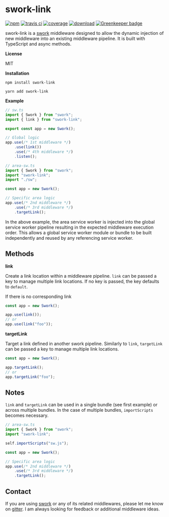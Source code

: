 # swork-link

[![npm](https://img.shields.io/npm/v/swork-link)](https://www.npmjs.com/package/swork-link) [![travis ci](https://travis-ci.org/justin-lee-collins/swork-link.svg?branch=master)](https://travis-ci.org/justin-lee-collins/swork-link.svg?branch=master) [![coverage](https://img.shields.io/coveralls/github/justin-lee-collins/swork-link)](https://img.shields.io/coveralls/github/justin-lee-collins/swork-link) [![download](https://img.shields.io/npm/dw/swork-link)](https://img.shields.io/npm/dw/swork-link) [![Greenkeeper badge](https://badges.greenkeeper.io/justin-lee-collins/swork-link.svg)](https://greenkeeper.io/)

swork-link is a [swork](https://www.npmjs.com/package/swork) middleware designed to allow the dynamic injection of new middleware into an existing middleware pipeline. It is built with TypeScript and async methods.

**License**

MIT

**Installation**

`npm install swork-link`

`yarn add swork-link`

**Example**

```ts
// sw.ts
import { Swork } from "swork";
import { link } from "swork-link";

export const app = new Swork();

// Global logic  
app.use(/* 1st middleware */)
    .use(link())
    .use(/* 4th middleware */)
    .listen();
```

```ts
// area-sw.ts
import { Swork } from "swork";
import "swork-link";
import "./sw";

const app = new Swork();

// Specific area logic
app.use(/* 2nd middleware */)
    .use(/* 3rd middleware */)
    .targetLink();
```

In the above example, the area service worker is injected into the global service worker pipeline resulting in the expected middleware execution order. This allows a global service worker module or bundle to be built independently and reused by any referencing service worker.

## Methods

**link** 

Create a link location within a middleware pipeline. `link` can be passed a key to manage multiple link locations. If no key is passed, the key defaults to `default`.

If there is no corresponding link 

```ts
const app = new Swork();

app.use(link());
// or
app.use(link("foo"));
```

**targetLink**

Target a link defined in another swork pipeline. Similarly to `link`, `targetLink` can be passed a key to manage multiple link locations.

```ts
const app = new Swork();

app.targetLink();
// or
app.targetLink("foo");
```

## Notes

`link` and `targetLink` can be used in a single bundle (see first example) or across multiple bundles. In the case of multiple bundles, `importScripts` becomes necessary.

```ts
// area-sw.ts
import { Swork } from "swork";
import "swork-link";

self.importScripts("sw.js");

const app = new Swork();

// Specific area logic
app.use(/* 2nd middleware */)
    .use(/* 3rd middleware */)
    .targetLink();
```

## Contact

If you are using [swork](https://www.npmjs.com/package/swork) or any of its related middlewares, please let me know on [gitter](https://gitter.im/swork-chat/community). I am always looking for feedback or additional middleware ideas.
